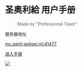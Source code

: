 <!-- _coverpage.md -->

# 圣奥利給 用户手册

> Made by "Professional Team"

服务器地址

[mc.saint-aoligei.ml:41477](join?id=join-game)

<!-- 服务器地图

[mc.saint-aoligei.ml:11477](http://mc.saint-aoligei.ml:11477/) -->

[进入手册](?id=welcome)

![](_media/bg.png)
